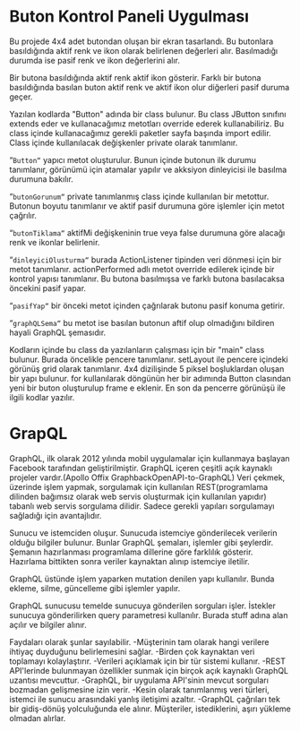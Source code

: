  # Buton Kontrol Paneli Uygulması

 Bu projede 4x4 adet butondan oluşan bir ekran tasarlandı. Bu butonlara basıldığında aktif renk ve ikon olarak belirlenen değerleri alır. Basılmadığı durumda ise pasif renk ve ikon değerlerini alır.

 Bir butona basıldığında aktif renk aktif ikon gösterir. Farklı bir butona basıldığında basılan buton aktif renk ve aktif ikon olur diğerleri pasif duruma geçer.

 Yazılan kodlarda "Button" adında bir class bulunur. Bu class JButton sınıfını extends eder ve kullanacağımız metotları override ederek kullanabiliriz. Bu class içinde kullanacağımız gerekli paketler sayfa başında import edilir. Class içinde kullanılacak değişkenler private olarak tanımlanır.

 “`Button“` yapıcı metot oluşturulur. Bunun içinde butonun ilk  durumu tanımlanır, görünümü için atamalar yapılır ve akksiyon dinleyicisi ile basılma durumuna bakılır. 

 “`butonGorunum“` private tanımlanmış class içinde kullanılan bir metottur. Butonun boyutu tanımlanır ve aktif pasif durumuna göre işlemler için metot çağrılır.

 “`butonTiklama“` aktifMi değişkeninin true veya false durumuna göre alacağı renk ve ikonlar belirlenir.

 “`dinleyiciOlusturma“` burada ActionListener tipinden veri dönmesi için bir metot tanımlanır. actionPerformed adlı metot override edilerek içinde bir kontrol yapısı tanımlanır. Bu butona basılmışsa ve farklı butona basılacaksa öncekini pasif yapar.

 “`pasifYap“` bir önceki metot içinden çağrılarak butonu pasif konuma getirir. 

 “`graphQLSema“` bu metot ise basılan butonun aftif olup olmadığını bildiren hayali GraphQL şemasıdır. 

 Kodların içinde bu class da yazılanların çalışması için bir "main" class bulunur. Burada öncelikle pencere tanımlanır. setLayout ile pencere içindeki görünüş grid olarak tanımlanır. 4x4 dizilişinde 5 piksel boşluklardan oluşan bir yapı bulunur. for kullanılarak döngünün her bir adımında  Button clasından yeni bir buton oluşturulup frame e eklenir. En son da pencerre görünüşü ile ilgili kodlar yazılır. 

 # GrapQL
GraphQL, ilk olarak 2012 yılında mobil uygulamalar için kullanmaya başlayan Facebook tarafından geliştirilmiştir. GraphQL içeren çeşitli açık kaynaklı projeler vardır.(Apollo Offix GraphbackOpenAPI-to-GraphQL) Veri çekmek, üzerinde işlem yapmak, sorgulamak için kullanılan REST(programlama dilinden bağımsız olarak web servis oluşturmak için kullanılan yapıdır) tabanlı web servis sorgulama dilidir. Sadece gerekli yapıları sorgulamayı sağladığı için avantajlıdır. 

Sunucu ve istemciden oluşur. Sunucuda istemciye gönderilecek verilerin olduğu bilgiler bulunur. Bunlar GraphQL şemaları, işlemler gibi şeylerdir. Şemanın hazırlanması programlama dillerine göre farklılık gösterir. Hazırlama bittikten sonra veriler kaynaktan alınıp istemciye iletilir. 

GraphQL üstünde işlem yaparken mutation denilen yapı kullanılır. Bunda ekleme, silme, güncelleme gibi işlemler yapılır. 

GraphQL sunucusu temelde sunucuya gönderilen sorguları işler. İstekler sunucuya gönderilirken query parametresi kullanılır. Burada stuff adına alan açılır ve bilgiler alınır. 

Faydaları olarak şunlar sayılabilir.
-Müşterinin tam olarak hangi verilere ihtiyaç duyduğunu belirlemesini sağlar.
-Birden çok kaynaktan veri toplamayı kolaylaştırır.
-Verileri açıklamak için bir tür sistemi kullanır.
-REST API'lerinde bulunmayan özellikler sunmak için birçok açık kaynaklı GraphQL uzantısı mevcuttur.
-GraphQL, bir uygulama API'sinin mevcut sorguları bozmadan gelişmesine izin verir.
-Kesin olarak tanımlanmış veri türleri, istemci ile sunucu arasındaki yanlış iletişimi azaltır.
-GraphQL çağrıları tek bir gidiş-dönüş yolculuğunda ele alınır. Müşteriler, istediklerini, aşırı yükleme olmadan alırlar.

 
 

 
 

 
